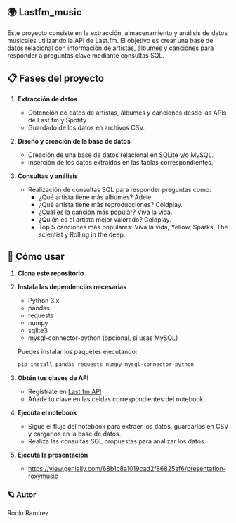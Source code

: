 ## 🌍 Lastfm_music

Este proyecto consiste en la extracción, almacenamiento y análisis de datos musicales utilizando la API de Last.fm. El objetivo es crear una base de datos relacional con información de artistas, álbumes y canciones para responder a preguntas clave mediante consultas SQL.

## 📋 Fases del proyecto
1. **Extracción de datos**
   - Obtención de datos de artistas, álbumes y canciones desde las APIs de Last.fm y Spotify.
   - Guardado de los datos en archivos CSV.

2. **Diseño y creación de la base de datos**
   - Creación de una base de datos relacional en SQLite y/o MySQL.
   - Inserción de los datos extraídos en las tablas correspondientes.

3. **Consultas y análisis**
   - Realización de consultas SQL para responder preguntas como:
     - ¿Qué artista tiene más álbumes? Adele.
     - ¿Qué artista tiene más reproducciones? Coldplay.
     - ¿Cuál es la canción más popular? Viva la vida.
     - ¿Quién es el artista mejor valorado? Coldplay.
     - Top 5 canciones más populares: Viva la vida, Yellow, Sparks, The scientist y Rolling in the deep.

## 🚀 Cómo usar
1. **Clona este repositorio**
2. **Instala las dependencias necesarias**
   - Python 3.x
   - pandas
   - requests
   - numpy
   - sqlite3
   - mysql-connector-python (opcional, si usas MySQL)

   Puedes instalar los paquetes ejecutando:
   ```sh
   pip install pandas requests numpy mysql-connector-python
   ```
3. **Obtén tus claves de API**
   - Regístrate en [Last.fm API](https://www.last.fm/api) 
   - Añade tu clave en las celdas correspondientes del notebook.
4. **Ejecuta el notebook**
   - Sigue el flujo del notebook para extraer los datos, guardarlos en CSV y cargarlos en la base de datos.
   - Realiza las consultas SQL propuestas para analizar los datos.
5. **Ejecuta la presentación**
   - https://view.genially.com/68b1c8a1019cad2f86825af6/presentation-roxymusic

### 🪐 Autor

Rocío Ramírez
